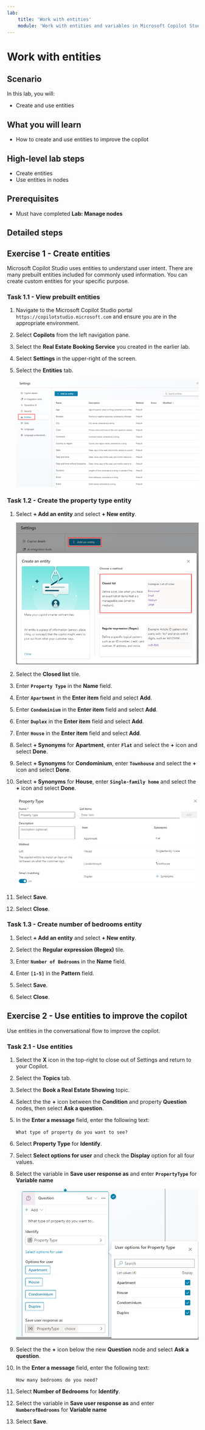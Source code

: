 ```yaml
---
lab:
    title: 'Work with entities'
    module: 'Work with entities and variables in Microsoft Copilot Studio'
---
```


# Work with entities

## Scenario

In this lab, you will:

- Create and use entities

## What you will learn

- How to create and use entities to improve the copilot

## High-level lab steps

- Create entities
- Use entities in nodes
  
## Prerequisites

- Must have completed **Lab: Manage nodes**

## Detailed steps

## Exercise 1 - Create entities

Microsoft Copilot Studio uses entities to understand user intent. There are many prebuilt entities included for commonly used information. You can create custom entities for your specific purpose.

### Task 1.1 - View prebuilt entities

1. Navigate to the Microsoft Copilot Studio portal `https://copilotstudio.microsoft.com` and ensure you are in the appropriate environment.

1. Select **Copilots** from the left navigation pane.

1. Select the **Real Estate Booking Service** you created in the earlier lab.

1. Select **Settings** in the upper-right of the screen.

1. Select the **Entities** tab.

    ![Screenshot of the Entities tab.](../media/system-entities.png)

### Task 1.2 - Create the property type entity

1. Select **+ Add an entity** and select **+ New entity**.

    ![Screenshot of the selecting the method for a new entity.](../media/add-an-entity.png)

1. Select the **Closed list** tile.

1. Enter **`Property Type`** in the **Name** field.

1. Enter **`Apartment`** in the **Enter item** field and select **Add**.

1. Enter **`Condominium`** in the **Enter item** field and select **Add**.

1. Enter **`Duplex`** in the **Enter item** field and select **Add**.

1. Enter **`House`** in the **Enter item** field and select **Add**.

1. Select **+ Synonyms** for **Apartment**, enter **`Flat`** and select the **+** icon and select **Done**.

1. Select **+ Synonyms** for **Condominium**, enter **`Townhouse`** and select the **+** icon and select **Done**.

1. Select **+ Synonyms** for **House**, enter **`Single-family home`** and select the **+** icon and select **Done**.

    ![Screenshot of the a new entity.](../media/add-list-entity.png)

1. Select **Save**.

1. Select **Close**.

### Task 1.3 - Create number of bedrooms entity

1. Select **+ Add an entity** and select **+ New entity**.

1. Select the **Regular expression (Regex)** tile.

1. Enter **`Number of Bedrooms`** in the **Name** field.

1. Enter **`[1-5]`** in the **Pattern** field.

1. Select **Save**.

1. Select **Close**.

## Exercise 2 - Use entities to improve the copilot

Use entities in the conversational flow to improve the copilot.

### Task 2.1 - Use entities

1. Select the **X** icon in the top-right to close out of Settings and return to your Copilot.

1. Select the **Topics** tab.

1. Select the **Book a Real Estate Showing** topic.

1. Select the the **+** icon between the **Condition** and property **Question** nodes, then select **Ask a question**.

1. In the **Enter a message** field, enter the following text:

    `What type of property do you want to see?`

1. Select **Property Type** for **Identify**.

1. Select **Select options for user** and check the **Display** option for all four values.

1. Select the variable in **Save user response as** and enter **`PropertyType`** for **Variable name**

    ![Screenshot of the a new entity.](../media/question-node-entity.png)

1. Select the the **+** icon below the new **Question** node and select **Ask a question**.

1. In the **Enter a message** field, enter the following text:

    `How many bedrooms do you need?`

1. Select **Number of Bedrooms** for **Identify**.

1. Select the variable in **Save user response as** and enter **`NumberofBedrooms`** for **Variable name**

1. Select **Save**.
